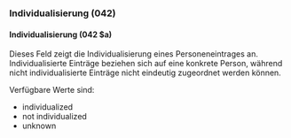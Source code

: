 ### Individualisierung (042)

#### Individualisierung (042 $a)
Dieses Feld zeigt die Individualisierung eines Personeneintrages an.   
Individualisierte Einträge beziehen sich auf eine konkrete Person, während nicht individualisierte Einträge nicht eindeutig zugeordnet werden können.  

Verfügbare Werte sind:  
- individualized   
- not individualized
- unknown
